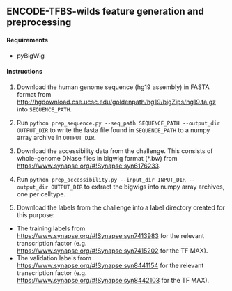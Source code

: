 ## ENCODE-TFBS-wilds feature generation and preprocessing

#### Requirements
- pyBigWig

#### Instructions

1. Download the human genome sequence (hg19 assembly) in FASTA format from http://hgdownload.cse.ucsc.edu/goldenpath/hg19/bigZips/hg19.fa.gz into `SEQUENCE_PATH`.

2. Run `python prep_sequence.py --seq_path SEQUENCE_PATH --output_dir OUTPUT_DIR` to write the fasta file found in `SEQUENCE_PATH` to a numpy array archive in `OUTPUT_DIR`.

3. Download the accessibility data from the challenge. This consists of whole-genome DNase files in bigwig format (*.bw) from https://www.synapse.org/#!Synapse:syn6176233.

4. Run `python prep_accessibility.py --input_dir INPUT_DIR --output_dir OUTPUT_DIR` to extract the bigwigs into numpy array archives, one per celltype.

5. Download the labels from the challenge into a label directory created for this purpose:
  - The training labels from https://www.synapse.org/#!Synapse:syn7413983 for the relevant transcription factor (e.g. https://www.synapse.org/#!Synapse:syn7415202 for the TF MAX).
  - The validation labels from https://www.synapse.org/#!Synapse:syn8441154 for the relevant transcription factor (e.g. https://www.synapse.org/#!Synapse:syn8442103 for the TF MAX). 

